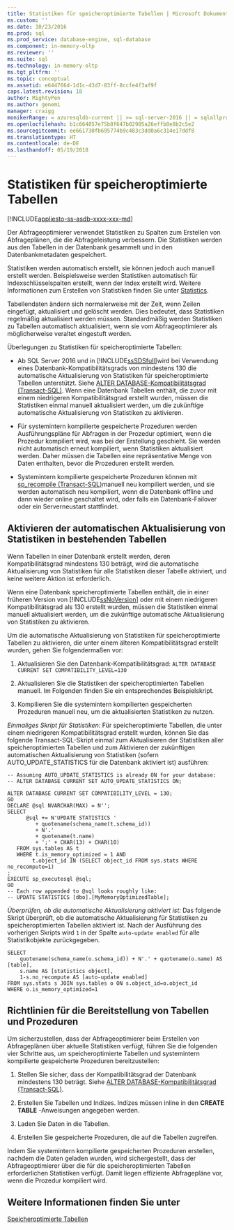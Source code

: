 ```yaml
---
title: Statistiken für speicheroptimierte Tabellen | Microsoft Dokumentation
ms.custom: ''
ms.date: 10/23/2016
ms.prod: sql
ms.prod_service: database-engine, sql-database
ms.component: in-memory-oltp
ms.reviewer: ''
ms.suite: sql
ms.technology: in-memory-oltp
ms.tgt_pltfrm: ''
ms.topic: conceptual
ms.assetid: e644766d-1d1c-43d7-83ff-8ccfe4f3af9f
caps.latest.revision: 18
author: MightyPen
ms.author: genemi
manager: craigg
monikerRange: = azuresqldb-current || >= sql-server-2016 || = sqlallproducts-allversions
ms.openlocfilehash: b1c664857e75b8f647b02905a26effb8e8b2c5e2
ms.sourcegitcommit: ee661730fb695774b9c483c3dd0a6c314e17ddf8
ms.translationtype: HT
ms.contentlocale: de-DE
ms.lasthandoff: 05/19/2018
---
```

# <a name="statistics-for-memory-optimized-tables"></a>Statistiken für speicheroptimierte Tabellen
[!INCLUDE[appliesto-ss-asdb-xxxx-xxx-md](../../includes/appliesto-ss-asdb-xxxx-xxx-md.md)]

  Der Abfrageoptimierer verwendet Statistiken zu Spalten zum Erstellen von Abfrageplänen, die die Abfrageleistung verbessern. Die Statistiken werden aus den Tabellen in der Datenbank gesammelt und in den Datenbankmetadaten gespeichert.  
  
 Statistiken werden automatisch erstellt, sie können jedoch auch manuell erstellt werden. Beispielsweise werden Statistiken automatisch für Indexschlüsselspalten erstellt, wenn der Index erstellt wird. Weitere Informationen zum Erstellen von Statistiken finden Sie unter [Statistics](../../relational-databases/statistics/statistics.md).  
  
 Tabellendaten ändern sich normalerweise mit der Zeit, wenn Zeilen eingefügt, aktualisiert und gelöscht werden. Dies bedeutet, dass Statistiken regelmäßig aktualisiert werden müssen. Standardmäßig werden Statistiken zu Tabellen automatisch aktualisiert, wenn sie vom Abfrageoptimierer als möglicherweise veraltet eingestuft werden.  
  
 Überlegungen zu Statistiken für speicheroptimierte Tabellen:  
  
-   Ab SQL Server 2016 und in [!INCLUDE[ssSDSfull](../../includes/sssdsfull-md.md)]wird bei Verwendung eines Datenbank-Kompatibilitätsgrads von mindestens 130 die automatische Aktualisierung von Statistiken für speicheroptimierte Tabellen unterstützt. Siehe [ALTER DATABASE-Kompatibilitätsgrad (Transact-SQL)](../../t-sql/statements/alter-database-transact-sql-compatibility-level.md). Wenn eine Datenbank Tabellen enthält, die zuvor mit einem niedrigeren Kompatibilitätsgrad erstellt wurden, müssen die Statistiken einmal manuell aktualisiert werden, um die zukünftige automatische Aktualisierung von Statistiken zu aktivieren.
  
-   Für systemintern kompilierte gespeicherte Prozeduren werden Ausführungspläne für Abfragen in der Prozedur optimiert, wenn die Prozedur kompiliert wird, was bei der Erstellung geschieht. Sie werden nicht automatisch erneut kompiliert, wenn Statistiken aktualisiert werden. Daher müssen die Tabellen eine repräsentative Menge von Daten enthalten, bevor die Prozeduren erstellt werden.  
  
-   Systemintern kompilierte gespeicherte Prozeduren können mit [sp_recompile (Transact-SQL)](../../relational-databases/system-stored-procedures/sp-recompile-transact-sql.md)manuell neu kompiliert werden, und sie werden automatisch neu kompiliert, wenn die Datenbank offline und dann wieder online geschaltet wird, oder falls ein Datenbank-Failover oder ein Serverneustart stattfindet.  
  
## <a name="enabling-automatic-update-of-statistics-in-existing-tables"></a>Aktivieren der automatischen Aktualisierung von Statistiken in bestehenden Tabellen

Wenn Tabellen in einer Datenbank erstellt werden, deren Kompatibilitätsgrad mindestens 130 beträgt, wird die automatische Aktualisierung von Statistiken für alle Statistiken dieser Tabelle aktiviert, und keine weitere Aktion ist erforderlich.

Wenn eine Datenbank speicheroptimierte Tabellen enthält, die in einer früheren Version von [!INCLUDE[ssNoVersion](../../includes/ssnoversion-md.md)] oder mit einem niedrigeren Kompatibilitätsgrad als 130 erstellt wurden, müssen die Statistiken einmal manuell aktualisiert werden, um die zukünftige automatische Aktualisierung von Statistiken zu aktivieren.

Um die automatische Aktualisierung von Statistiken für speicheroptimierte Tabellen zu aktivieren, die unter einem älteren Kompatibilitätsgrad erstellt wurden, gehen Sie folgendermaßen vor:

1. Aktualisieren Sie den Datenbank-Kompatibilitätsgrad: `ALTER DATABASE CURRENT SET COMPATIBILITY_LEVEL=130`

2. Aktualisieren Sie die Statistiken der speicheroptimierten Tabellen manuell. Im Folgenden finden Sie ein entsprechendes Beispielskript.

3. Kompilieren Sie die systemintern kompilierten gespeicherten Prozeduren manuell neu, um die aktualisierten Statistiken zu nutzen.

*Einmaliges Skript für Statistiken:* Für speicheroptimierte Tabellen, die unter einem niedrigeren Kompatibilitätsgrad erstellt wurden, können Sie das folgende Transact-SQL-Skript einmal zum Aktualisieren der Statistiken aller speicheroptimierten Tabellen und zum Aktivieren der zukünftigen automatischen Aktualisierung von Statistiken (sofern AUTO_UPDATE_STATISTICS für die Datenbank aktiviert ist) ausführen:

```
-- Assuming AUTO_UPDATE_STATISTICS is already ON for your database:
-- ALTER DATABASE CURRENT SET AUTO_UPDATE_STATISTICS ON;

ALTER DATABASE CURRENT SET COMPATIBILITY_LEVEL = 130;
GO
DECLARE @sql NVARCHAR(MAX) = N'';
SELECT
      @sql += N'UPDATE STATISTICS '
         + quotename(schema_name(t.schema_id))
         + N'.'
         + quotename(t.name)
         + ';' + CHAR(13) + CHAR(10)
   FROM sys.tables AS t
   WHERE t.is_memory_optimized = 1 AND 
        t.object_id IN (SELECT object_id FROM sys.stats WHERE no_recompute=1)
;
EXECUTE sp_executesql @sql;
GO
-- Each row appended to @sql looks roughly like:
-- UPDATE STATISTICS [dbo].[MyMemoryOptimizedTable];
```

*Überprüfen, ob die automatische Aktualisierung aktiviert ist:* Das folgende Skript überprüft, ob die automatische Aktualisierung für Statistiken zu speicheroptimierten Tabellen aktiviert ist. Nach der Ausführung des vorherigen Skripts wird `1` in der Spalte `auto-update enabled` für alle Statistikobjekte zurückgegeben.

```
SELECT 
    quotename(schema_name(o.schema_id)) + N'.' + quotename(o.name) AS [table],
    s.name AS [statistics object],
    1-s.no_recompute AS [auto-update enabled]
FROM sys.stats s JOIN sys.tables o ON s.object_id=o.object_id
WHERE o.is_memory_optimized=1
```

## <a name="guidelines-for-deploying-tables-and-procedures"></a>Richtlinien für die Bereitstellung von Tabellen und Prozeduren  
 Um sicherzustellen, dass der Abfrageoptimierer beim Erstellen von Abfrageplänen über aktuelle Statistiken verfügt, führen Sie die folgenden vier Schritte aus, um speicheroptimierte Tabellen und systemintern kompilierte gespeicherte Prozeduren bereitzustellen:  
  
1.  Stellen Sie sicher, dass der Kompatibilitätsgrad der Datenbank mindestens 130 beträgt. Siehe [ALTER DATABASE-Kompatibilitätsgrad (Transact-SQL)](../../t-sql/statements/alter-database-transact-sql-compatibility-level.md).

2.  Erstellen Sie Tabellen und Indizes. Indizes müssen inline in den **CREATE TABLE** -Anweisungen angegeben werden.  
  
3.  Laden Sie Daten in die Tabellen.  
  
4.  Erstellen Sie gespeicherte Prozeduren, die auf die Tabellen zugreifen.  
  
 Indem Sie systemintern kompilierte gespeicherten Prozeduren erstellen, nachdem die Daten geladen wurden, wird sichergestellt, dass der Abfrageoptimierer über die für die speicheroptimierten Tabellen erforderlichen Statistiken verfügt. Damit liegen effiziente Abfragepläne vor, wenn die Prozedur kompiliert wird.  

## <a name="see-also"></a>Weitere Informationen finden Sie unter  
 [Speicheroptimierte Tabellen](../../relational-databases/in-memory-oltp/memory-optimized-tables.md)  
  
  
